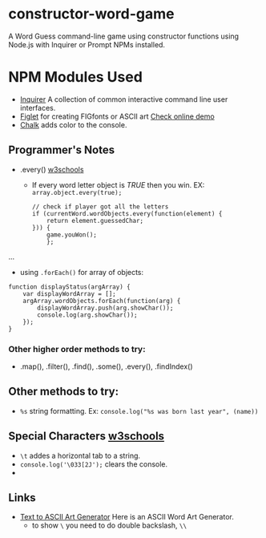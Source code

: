 # constructor-word-game
A Word Guess command-line game using constructor functions using Node.js with Inquirer or Prompt NPMs installed.

# NPM Modules Used
* [Inquirer](https://www.npmjs.com/package/inquirer) A collection of common interactive command line user interfaces.
* [Figlet](https://www.npmjs.com/package/figlet) for creating FIGfonts or ASCII art [Check online demo](http://patorjk.com/software/taag/#p=display&f=Graffiti&t=Type%20Something%20)
* [Chalk](https://www.npmjs.com/package/chalk) adds color to the console.

## Programmer's Notes

* .every() [w3schools](https://www.w3schools.com/jsref/jsref_every.asp)
    * If every word letter object is *TRUE* then you win.
    EX:
        `array.object.every(true);`

        ```
        // check if player got all the letters
        if (currentWord.wordObjects.every(function(element) {
            return element.guessedChar;
        })) {
            game.youWon();
            };
        ```

...

* using `.forEach()` for array of objects:
```
function displayStatus(argArray) {
    var displayWordArray = [];      
    argArray.wordObjects.forEach(function(arg) {
        displayWordArray.push(arg.showChar());
        console.log(arg.showChar());
    });
}
```
### Other higher order methods to try:
* .map(), .filter(), .find(), .some(), .every(), .findIndex()

## Other methods to try:

* `%s` string formatting. Ex: `console.log("%s was born last year", (name))`


## Special Characters [w3schools](https://www.w3schools.com/js/js_strings.asp)
* `\t` addes a horizontal tab to a string.
* `console.log('\033[2J');` clears the console.
* 
## Links
* [Text to ASCII Art Generator](http://www.patorjk.com/software/taag/#p=display&f=Graffiti&t=Type%20Something%20) Here is an ASCII Word Art Generator.
    * to show `\` you need to do double backslash, `\\`